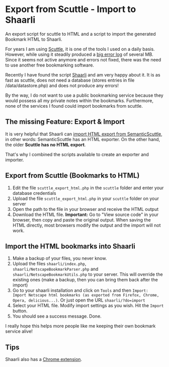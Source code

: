 # Export from Scuttle - Import to Shaarli

An export script for scuttle to HTML and a script to import the generated Bookmark HTML to Shaarli. 

For years I am using [Scuttle](https://github.com/scronide/scuttle), it is one of the tools I used on a daily basis. 
However, while using it steadily produced a [big error log](https://github.com/scronide/scuttle/issues/11) of several MB. Since it seems not active anymore and errors not fixed, there was the need to use another free bookmarking software. 

Recently I have found the script [Shaarli](https://github.com/sebsauvage/Shaarli) and am very happy about it. It is as fast as scuttle, does not need a database (stores entries in file /data/datastore.php) and does not produce any errors! 

By the way, I do not want to use a public bookmarking service because they would possess all my private notes within the bookmarks. Furthermore, none of the services I found could import bookmarks from scuttle. 

## The missing Feature: Export & Import

It is very helpful that Shaarli can [import HTML export from SemanticScuttle](https://github.com/shaarli/Shaarli/wiki/Backup%2C-restore%2C-import-and-export#import-links-from), in other words: SemanticScuttle has an HTML exporter. On the other hand, the older **Scuttle has no HTML export**. 

That's why I combined the scripts available to create an exporter and importer. 

## Export from Scuttle (Bookmarks to HTML)

1. Edit the file `scuttle_export_html.php` in the `scuttle` folder and enter your database credentials 
2. Upload the file `scuttle_export_html.php` in your `scuttle` folder on your server
3. Open the path to the file in your browser and receive the HTML output
4. Download the HTML file. 
   **Important:** Go to "View source code" in your browser, then copy and paste the original output. When saving the HTML directly, most browsers modify the output and the import will not work. 
   
## Import the HTML bookmarks into Shaarli 

1. Make a backup of your files, you never know.
2. Upload the files `shaarli/index.php`, `shaarli/NetscapeBookmarkParser.php` and `shaarli/NetscapeBookmarkUtils.php` to your server. This will override the existing ones (make a backup, then you can bring them back after the import)
3. Go to your shaarli installation and click on `Tools` and then `Import: Import Netscape html bookmarks (as exported from Firefox, Chrome, Opera, delicious...)`. Or just open the URL `shaarli/?do=import`
4. Select your HTML file. Modify import settings as you wish. Hit the `Import` button.
5. You should see a success message. Done.

I really hope this helps more people like me keeping their own bookmark service alive!


## Tips

Shaarli also has a [Chrome extension](https://chrome.google.com/webstore/detail/shiny-shaarli/hajdfkmbdmadjmmpkkbbcnllepomekin?hl=en). 

